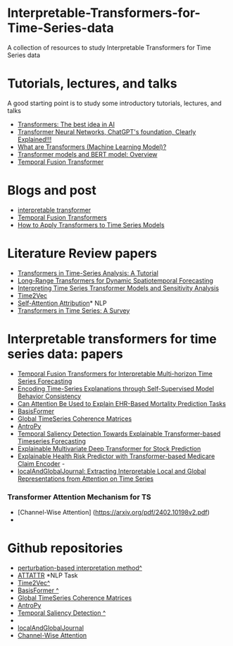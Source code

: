 # Interpretable-Transformers-for-Time-Series-data
A collection of resources to study Interpretable Transformers for Time Series data

# Tutorials, lectures, and talks
A good starting point is to study some introductory tutorials, lectures, and talks

- [Transformers: The best idea in AI](https://youtu.be/9uw3F6rndnA?t=479)
- [Transformer Neural Networks, ChatGPT's foundation, Clearly Explained!!!](https://youtu.be/zxQyTK8quyY?t=2](https://youtu.be/zxQyTK8quyY?t=2)https://youtu.be/zxQyTK8quyY?t=2)
- [What are Transformers (Machine Learning Model)?](https://www.youtube.com/watch?v=ZXiruGOCn9s&pp=ygUndHJhbnNmb3JtZXJzIG1hY2hpbmUgbGVhcm5pbmcgZXhwbGFpbmVk)
- [Transformer models and BERT model: Overview](https://youtu.be/t45S_MwAcOw?t=35)
- [Temporal Fusion Transformer](https://medium.com/dataness-ai/understanding-temporal-fusion-transformer-9a7a4fcde74b)
  

# Blogs and post
- [interpretable transformer](https://towardsdatascience.com/tft-an-interpretable-transformer-70147bcf6212)
- [Temporal Fusion Transformers](https://research.google/pubs/temporal-fusion-transformers-for-interpretable-multi-horizon-time-series-forecasting/)
- [How to Apply Transformers to Time Series Models](https://medium.com/intel-tech/how-to-apply-transformers-to-time-series-models-spacetimeformer-e452f2825d2e)
 
# Literature Review papers
- [Transformers in Time-Series Analysis: A Tutorial](https://arxiv.org/pdf/2205.01138.pdf)
- [Long-Range Transformers for Dynamic Spatiotemporal Forecasting](https://arxiv.org/pdf/2109.12218.pdf)
- [Interpreting Time Series Transformer Models and Sensitivity Analysis](https://arxiv.org/pdf/2401.15119.pdf)
- [Time2Vec](https://arxiv.org/pdf/1907.05321.pdf)
- [Self-Attention Attribution](https://arxiv.org/pdf/2004.11207.pdf)* NLP
- [Transformers in Time Series: A Survey](https://arxiv.org/pdf/2202.07125.pdf)

# Interpretable transformers for time series data: papers
- [Temporal Fusion Transformers for Interpretable Multi-horizon Time Series Forecasting](https://arxiv.org/pdf/1912.09363.pdf)
- [Encoding Time-Series Explanations through Self-Supervised Model Behavior Consistency](https://arxiv.org/pdf/2306.02109.pdf)
- [Can Attention Be Used to Explain EHR-Based Mortality Prediction Tasks](https://arxiv.org/pdf/2308.05110.pdf)
- [BasisFormer](https://openreview.net/pdf?id=xx3qRKvG0T) <!--Nips2024-->
- [Global TimeSeries Coherence Matrices](https://ieeexplore.ieee.org/stamp/stamp.jsp?arnumber=9564126)
- [AntroPy](https://ceur-ws.org/Vol-2993/paper-20.pdf)
- [Temporal Saliency Detection Towards Explainable Transformer-based Timeseries Forecasting](https://link.springer.com/chapter/10.1007/978-3-031-50396-2_14)
- [Explainable Multivariate Deep Transformer for Stock Prediction](https://papers.ssrn.com/sol3/papers.cfm?abstract_id=4713443)
- [Explainable Health Risk Predictor with Transformer-based Medicare Claim Encoder](https://arxiv.org/pdf/2105.09428.pdf)
-<!-- [transformers explainability](https://openaccess.thecvf.com/content/CVPR2021/papers/Chefer_Transformer_Interpretability_Beyond_Attention_Visualization_CVPR_2021_paper.pdf) -->
- [localAndGlobalJournal: Extracting Interpretable Local and Global Representations from Attention on Time Series](https://ui.adsabs.harvard.edu/abs/2023arXiv231211466S/abstract)

### Transformer Attention Mechanism for TS
- [Channel-Wise Attention] (https://arxiv.org/pdf/2402.10198v2.pdf)
- 

  
# Github repositories
- [perturbation-based interpretation method^](https://github.com/UVA-MLSys/COVID-19-age-groups) <!-- This work doesn't have new methods, it's good as a reference or reference for the baseline experiments-->
- [ATTATTR](https://github.com/YRdddream/attattr) *NLP Task <!--related to our research question of time series-->
- [Time2Vec^](https://github.com/ojus1/Time2Vec-PyTorch)
- [BasisFormer ^](https://github.com/nzl5116190/Basisformer) <!--the implementation is working fine -->
- [Global TimeSeries Coherence Matrices](https://github.com/cslab-hub/GlobalTimeSeriesCoherenceMatrices)
- [AntroPy](https://github.com/raphaelvallat/antropy)
- [Temporal Saliency Detection ^](https://github.com/duongtrung/time-series-temporal-saliency-patterns/tree/main) <!-- implemented on illness data -->
- <!-- [transformers explainability](https://github.com/hila-chefer/Transformer-Explainability)-->
- [localAndGlobalJournal](https://github.com/cslab-hub/localAndGlobalJournal)
- [Channel-Wise Attention](https://github.com/romilbert/samformer)
  


